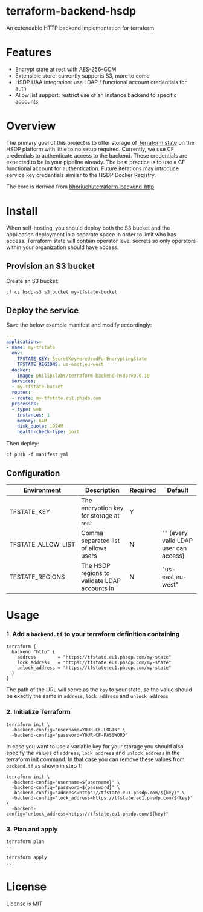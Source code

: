 # terraform-backend-hsdp
An extendable HTTP backend implementation for terraform

# Features

* Encrypt state at rest with AES-256-GCM
* Extensible store: currently supports S3, more to come
* HSDP UAA integration: use LDAP / functional account credentials for auth
* Allow list support: restrict use of an instance backend to specific accounts

# Overview

The primary goal of this project is to offer storage of [Terraform state](https://www.terraform.io/docs/state/index.html) on the HSDP platform with little to no setup required. 
Currently, we use CF credentials to authenticate access to the backend. 
These credentials are expected to be in your pipeline already. 
The best practice is to use a CF functional account for authentication.
Future iterations may introduce service key credentials similar to the HSDP Docker Registry.

The core is derived from [bhoriuchi/terraform-backend-http](https://github.com/bhoriuchi/terraform-backend-http)

# Install
When self-hosting, you should deploy both the S3 bucket and the application deployment
in a separate space in order to limit who has access. Terraform state will contain operator
level secrets so only operators within your organization should have access.

## Provision an S3 bucket
Create an S3 bucket:
```shell
cf cs hsdp-s3 s3_bucket my-tfstate-bucket
```

## Deploy the service
Save the below example manifest and modify accordingly:
```yaml
---
applications:
- name: my-tfstate
  env:
    TFSTATE_KEY: SecretKeyHereUsedForEncryptingState
    TFSTATE_REGIONS: us-east,eu-west
  docker:
    image: philipslabs/terraform-backend-hsdp:v0.0.10
  services:
  - my-tfstate-bucket
  routes:
  - route: my-tfstate.eu1.phsdp.com
  processes:
  - type: web
    instances: 1
    memory: 64M
    disk_quota: 1024M
    health-check-type: port
```

Then deploy:
```shell
cf push -f manifest.yml
```

## Configuration
| Environment | Description | Required | Default |
|-------------|-------------|----------|---------|
| TFSTATE\_KEY | The encryption key for storage at rest | Y | |
| TFSTATE\_ALLOW\_LIST | Comma separated list of allows users | N |"" (every valid LDAP user can access) |
| TFSTATE\_REGIONS | The HSDP regions to validate LDAP accounts in | N | "us-east,eu-west" |  

# Usage

### 1. Add a `backend.tf` to your terraform definition containing

```hcl
terraform {
  backend "http" {
    address        = "https://tfstate.eu1.phsdp.com/my-state"
    lock_address   = "https://tfstate.eu1.phsdp.com/my-state"
    unlock_address = "https://tfstate.eu1.phsdp.com/my-state"
  }
}
```

The path of the URL will serve as the `key` to your state, so the value should be exactly the same in `address`, `lock_address` and `unlock_address`

### 2. Initialize Terraform

```shell
terraform init \
  -backend-config="username=YOUR-CF-LOGIN" \
  -backend-config="password=YOUR-CF-PASSWORD"
```

In case you want to use a variable key for your storage you should also specify the values of `address`, `lock_address` and `unlock_address` in the terraform init command. In that
case you can remove these values from `backend.tf` as shown in step 1:

```shell
terraform init \
  -backend-config="username=${username}" \
  -backend-config="password=${password}" \
  -backend-config="address=https://tfstate.eu1.phsdp.com/${key}" \
  -backend-config="lock_address=https://tfstate.eu1.phsdp.com/${key}" \
  -backend-config="unlock_address=https://tfstate.eu1.phsdp.com/${key}"

```

### 3. Plan and apply

```shell
terraform plan
...

terraform apply
...
```

# License
License is MIT
